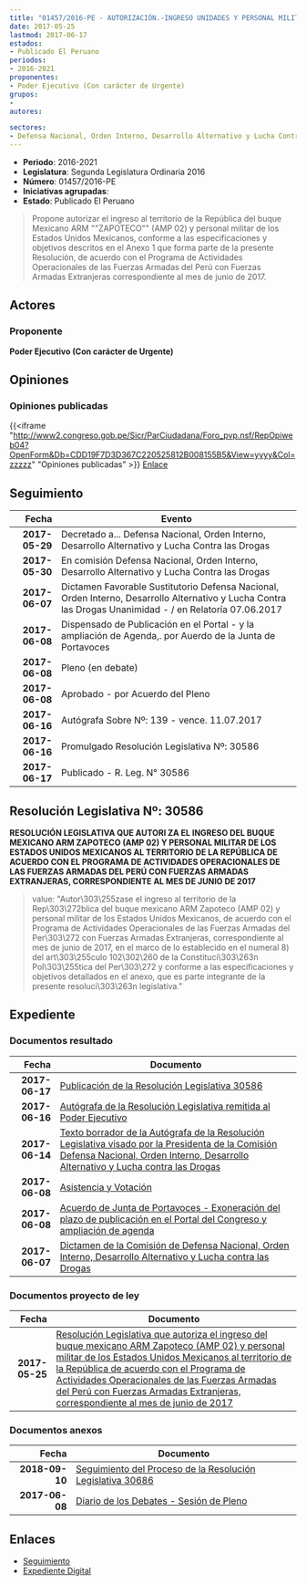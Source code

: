 ```yaml
---
title: "01457/2016-PE - AUTORIZACIÓN.-INGRESO UNIDADES Y PERSONAL MILITAR EXTRANJERO CORRESPONDIENTE AL MES DE JUNIO DE 2017"
date: 2017-05-25
lastmod: 2017-06-17
estados:
- Publicado El Peruano
periodos:
- 2016-2021
proponentes:
- Poder Ejecutivo (Con carácter de Urgente)
grupos:
- 
autores:

sectores:
- Defensa Nacional, Orden Interno, Desarrollo Alternativo y Lucha Contra las Drogas
---
```

- **Periodo**: 2016-2021
- **Legislatura**: Segunda Legislatura Ordinaria 2016
- **Número**: 01457/2016-PE
- **Iniciativas agrupadas**: 
- **Estado**: Publicado El Peruano

> Propone autorizar el ingreso al territorio de la República del buque Mexicano ARM ""ZAPOTECO"" (AMP 02) y personal militar de los Estados Unidos Mexicanos, conforme a las especificaciones y objetivos descritos en el Anexo 1 que forma parte de la presente Resolución, de acuerdo con el Programa de Actividades Operacionales de las Fuerzas Armadas del Perú con Fuerzas Armadas Extranjeras correspondiente al mes de junio de 2017.


## Actores

### Proponente

**Poder Ejecutivo (Con carácter de Urgente)**

## Opiniones

### Opiniones publicadas

{{<iframe "http://www2.congreso.gob.pe/Sicr/ParCiudadana/Foro_pvp.nsf/RepOpiweb04?OpenForm&Db=CDD19F7D3D367C220525812B008155B5&View=yyyy&Col=zzzzz" "Opiniones publicadas" >}}
[Enlace](http://www2.congreso.gob.pe/Sicr/ParCiudadana/Foro_pvp.nsf/RepOpiweb04?OpenForm&Db=CDD19F7D3D367C220525812B008155B5&View=yyyy&Col=zzzzz)


## Seguimiento

| Fecha | Evento |
|------:|--------|
| **2017-05-29** | Decretado a... Defensa Nacional, Orden Interno, Desarrollo Alternativo y Lucha Contra las Drogas |
| **2017-05-30** | En comisión Defensa Nacional, Orden Interno, Desarrollo Alternativo y Lucha Contra las Drogas |
| **2017-06-07** | Dictamen Favorable Sustitutorio Defensa Nacional, Orden Interno, Desarrollo Alternativo y Lucha Contra las Drogas Unanimidad - / en Relatoría 07.06.2017 |
| **2017-06-08** | Dispensado de Publicación en el Portal - y la ampliación de Agenda,. por Auerdo de la Junta de Portavoces |
| **2017-06-08** | Pleno (en debate) |
| **2017-06-08** | Aprobado - por Acuerdo del Pleno |
| **2017-06-16** | Autógrafa Sobre Nº: 139 - vence. 11.07.2017 |
| **2017-06-16** | Promulgado Resolución Legislativa Nº: 30586 |
| **2017-06-17** | Publicado - R. Leg. N° 30586 |

## Resolución Legislativa Nº: 30586

**RESOLUCIÓN LEGISLATIVA QUE AUTORI ZA EL INGRESO DEL BUQUE MEXICANO ARM ZAPOTECO (AMP 02) Y PERSONAL MILITAR DE LOS ESTADOS UNIDOS MEXICANOS AL TERRITORIO DE LA REPÚBLICA DE ACUERDO CON EL PROGRAMA DE ACTIVIDADES OPERACIONALES DE LAS FUERZAS ARMADAS DEL PERÚ CON FUERZAS ARMADAS EXTRANJERAS, CORRESPONDIENTE AL MES DE JUNIO DE 2017**

> value: "Autor\303\255zase el ingreso al territorio de la Rep\303\272blica del buque mexicano ARM Zapoteco (AMP 02) y personal militar de los Estados Unidos Mexicanos, de acuerdo con el Programa de Actividades Operacionales de las Fuerzas Armadas del Per\303\272 con Fuerzas Armadas Extranjeras, correspondiente al mes de junio de 2017, en el marco de lo establecido en el numeral 8) del art\303\255culo 102\302\260 de la Constituci\303\263n Pol\303\255tica del Per\303\272 y conforme a las especificaciones y objetivos detallados en el anexo, que es parte integrante de la presente resoluci\303\263n legislativa."


## Expediente

### Documentos resultado

| Fecha | Documento |
|------:|-----------|
| **2017-06-17** | [Publicación de la Resolución Legislativa 30586](http://www.leyes.congreso.gob.pe/Documentos/2016_2021/ADLP/Normas_Legales/30586-RLG.pdf) |
| **2017-06-16** | [Autógrafa de la Resolución Legislativa remitida al Poder Ejecutivo](http://www.leyes.congreso.gob.pe/Documentos/2016_2021/Autografas/Ley_y_de_Resolucion_Legislativa/AU0145720170616.pdf) |
| **2017-06-14** | [Texto borrador de la Autógrafa de la Resolución Legislativa visado por la Presidenta de la Comisión Defensa Nacional, Orden Interno, Desarrollo Alternativo y Lucha contra las Drogas](http://www.leyes.congreso.gob.pe/Documentos/2016_2021/Texto_Borrador_de_Autografa/BAU0145720170614.pdf) |
| **2017-06-08** | [Asistencia y Votación](http://www.leyes.congreso.gob.pe/Documentos/2016_2021/Asistencia_y_Votacion/Proyectos_de_Ley/AV0145720170608.pdf) |
| **2017-06-08** | [Acuerdo de Junta de Portavoces - Exoneración del plazo de publicación en el Portal del Congreso y ampliación de agenda](http://www.leyes.congreso.gob.pe/Documentos/2016_2021/Acuerdos/Junta_Portavoces/AJP0145720170608.pdf) |
| **2017-06-07** | [Dictamen de la Comisión de Defensa Nacional, Orden Interno, Desarrollo Alternativo y Lucha contra las Drogas](http://www.leyes.congreso.gob.pe/Documentos/2016_2021/Dictamenes/Proyectos_de_Ley/01457DC07MAY20170607.pdf) |

### Documentos proyecto de ley

| Fecha | Documento |
|------:|-----------|
| **2017-05-25** | [Resolución Legislativa que autoriza el ingreso del buque mexicano ARM Zapoteco (AMP 02) y personal militar de los Estados Unidos Mexicanos al territorio de la República de acuerdo con el Programa de Actividades Operacionales de las Fuerzas Armadas del Perú con Fuerzas Armadas Extranjeras, correspondiente al mes de junio de 2017](http://www.leyes.congreso.gob.pe/Documentos/2016_2021/Proyectos_de_Ley_y_de_Resoluciones_Legislativas/PL0145720170525..pdf) |

### Documentos anexos

| Fecha | Documento |
|------:|-----------|
| **2018-09-10** | [Seguimiento del Proceso de la Resolución Legislativa 30686](http://www.leyes.congreso.gob.pe/Documentos/2016_2021/Seguimiento_de_Proyectos_de_Ley/01457PL20180910.pdf) |
| **2017-06-08** | [Diario de los Debates - Sesión de Pleno](http://www.leyes.congreso.gob.pe/Documentos/2016_2021/ADLP/Diario_Debates/30586_DD.pdf) |

## Enlaces

- [Seguimiento](http://www2.congreso.gob.pe/Sicr/TraDocEstProc/CLProLey2016.nsf/f7fff46988ca05b1052578e100829cc7/b7310ddb334ae2e10525812b0075eff7?OpenDocument)
- [Expediente Digital](http://www2.congreso.gob.pe/Sicr/TraDocEstProc/Expvirt_2011.nsf/visbusqptramdoc1621/01457?opendocument)

